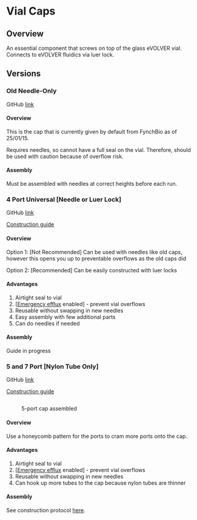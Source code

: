# Vial Caps

## Overview

An essential component that screws on top of the glass eVOLVER vial. Connects to eVOLVER fluidics via luer lock.

## Versions

### Old Needle-Only

GitHub [link](https://github.com/FYNCH-BIO/hardware/tree/master/Smart%20Sleeve/vial_cap/old_needle_only)

#### Overview

This is the cap that is currently given by default from FynchBio as of 25/01/15.

Requires needles, so cannot have a full seal on the vial. Therefore, should be used with caution because of overflow risk.

#### Assembly

Must be assembled with needles at correct heights before each run.

### 4 Port Universal \[Needle or Luer Lock]

GitHub [link](https://github.com/FYNCH-BIO/hardware/tree/master/Smart%20Sleeve/vial_cap/4port_needle_or_luer)

[Construction guide](universal-vial-construction-guide.md)

#### Overview

Option 1: \[Not Recommended] Can be used with needles like old caps, however this opens you up to preventable overflows as the old caps did

Option 2: \[Recommended] Can be easily constructed with luer locks&#x20;

#### Advantages

1. Airtight seal to vial
2. \[[Emergency efflux](../../extensions/custom-fluidics/emergency-efflux.md) enabled] - prevent vial overflows
3. Reusable without swapping in new needles
4. Easy assembly with few additional parts&#x20;
5. Can do needles if needed

#### Assembly

Guide in progress

### 5 and 7 Port \[Nylon Tube Only]

GitHub [link](https://github.com/FYNCH-BIO/hardware/tree/master/Smart%20Sleeve/vial_cap/5_and_7_port_nylon_tube)

[Construction guide](5-and-7-port-nylon-tubing-caps-construction-protocol.md)

<figure><img src="../../.gitbook/assets/image (66).png" alt=""><figcaption><p>5-port cap assembled</p></figcaption></figure>

#### Overview

Use a honeycomb pattern for the ports to cram more ports onto the cap.

#### Advantages

1. Airtight seal to vial
2. \[[Emergency efflux](../../extensions/custom-fluidics/emergency-efflux.md) enabled] - prevent vial overflows
3. Reusable without swapping in new needles
4. Can hook up more tubes to the cap because nylon tubes are thinner

#### Assembly

See construction protocol [here](5-and-7-port-nylon-tubing-caps-construction-protocol.md).
